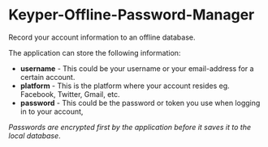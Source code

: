 # Keyper-Offline-Password-Manager

Record your account information to an offline database.

The application can store the following information:

- **username** - This could be your username or your email-address for a certain account.
- **platform** - This is the platform where your account resides eg. Facebook, Twitter, Gmail, etc.
- **password** - This could be the password or token you use when logging in to your account,

_*Passwords are encrypted first by the application before it saves it to the local database*_.
